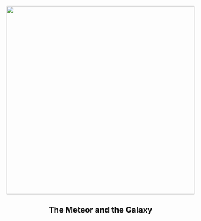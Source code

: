 
<p align="center"><img src="https://apod.nasa.gov/apod/image/2308/M31Perseid_Pedrero_1080.jpg" width="500" height="500"></p>
<h2 align="center"> The Meteor and the Galaxy </h2>
